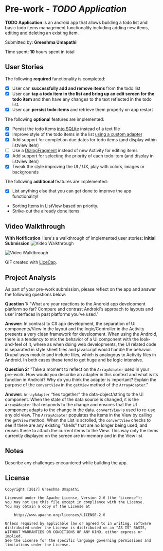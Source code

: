 # Pre-work - *TODO Application*

**TODO Application** is an android app that allows building a todo list and basic todo items management functionality including adding new items, editing and deleting an existing item.

Submitted by: **Greeshma Umapathi**

Time spent: **10** hours spent in total

## User Stories

The following **required** functionality is completed:

* [x] User can **successfully add and remove items** from the todo list
* [x] User can **tap a todo item in the list and bring up an edit screen for the todo item** and then have any changes to the text reflected in the todo list.
* [x] User can **persist todo items** and retrieve them properly on app restart

The following **optional** features are implemented:

* [x] Persist the todo items [into SQLite](http://guides.codepath.com/android/Persisting-Data-to-the-Device#sqlite) instead of a text file
* [x] Improve style of the todo items in the list [using a custom adapter](http://guides.codepath.com/android/Using-an-ArrayAdapter-with-ListView)
* [x] Add support for completion due dates for todo items (and display within listview item)
* [ ] Use a [DialogFragment](http://guides.codepath.com/android/Using-DialogFragment) instead of new Activity for editing items
* [x] Add support for selecting the priority of each todo item (and display in listview item)
* [x] Tweak the style improving the UI / UX, play with colors, images or backgrounds

The following **additional** features are implemented:

* [x] List anything else that you can get done to improve the app functionality!

- Sorting Items in ListView based on priority.
- Strike-out the already done items

## Video Walkthrough
**With Notification**
Here's a walkthrough of implemented user stories:
**Initial Submission**
<img src='http://i.imgur.com/OBeMD99.gif' title='With notification' width='' alt='Video Walkthrough' />

<img src='http://i.imgur.com/b2oAcfS.gif' title='Initial submission' width='' alt='Video Walkthrough' />

GIF created with [LiceCap](http://www.cockos.com/licecap/).

## Project Analysis

As part of your pre-work submission, please reflect on the app and answer the following questions below:

**Question 1:** "What are your reactions to the Android app development platform so far? Compare and contrast Android's approach to layouts and user interfaces in past platforms you've used."

**Answer:** In contrast to C# app development, the separation of UI components/View in the layout and the logic/Controller in the Activity presents a very clean framework for development. 
When using the Android, there is a tendency to mix the behavior of a UI component with the look-and-feel of it, where as when doing web developments, the UI related code is separated in style sheet files and javascript would handle the behavior. 
Drupal uses module and include files, which is analogous to Activity files in Android. In both cases these tend to get huge and be logic intensive.

**Question 2:** "Take a moment to reflect on the `ArrayAdapter` used in your pre-work. How would you describe an adapter in this context and what is its function in Android? Why do you think the adapter is important? Explain the purpose of the `convertView` in the `getView` method of the `ArrayAdapter`."

**Answer:** `ArrayAdapter` “ties together” the data-object/string to the UI component. When the state of the data source is changed, it is the `ArrayAdapter` that responds to the change and ensures that the UI component adapts to the change in the data. 
`convertView` is used to re-use any old view. The `ArrayAdapter` populates the items in the View by calling the `getView` method. When the List is scrolled, the `convertView` checks to see if there are any existing “shells” that are no longer being used; and reuses these to attach the current items to the View. This way only the items currently displayed on the screen are in-memory and in the View list.


## Notes

Describe any challenges encountered while building the app.

## License

    Copyright [2017] Greeshma Umapathi

    Licensed under the Apache License, Version 2.0 (the "License");
    you may not use this file except in compliance with the License.
    You may obtain a copy of the License at

        http://www.apache.org/licenses/LICENSE-2.0

    Unless required by applicable law or agreed to in writing, software
    distributed under the License is distributed on an "AS IS" BASIS,
    WITHOUT WARRANTIES OR CONDITIONS OF ANY KIND, either express or implied.
    See the License for the specific language governing permissions and
    limitations under the License.
